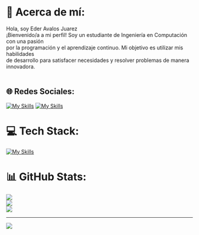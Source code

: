 # 🐐 Acerca de mí:
Hola, soy Eder Avalos Juarez<br>¡Bienvenido/a a mi perfil! Soy un estudiante de Ingeniería en Computación 
con una pasión <br> por la programación y el aprendizaje continuo. Mi objetivo es utilizar mis habilidades <br>
de desarrollo para satisfacer necesidades y resolver problemas de manera innovadora.<br><br>


## 🌐 Redes Sociales:
[![My Skills](https://skillicons.dev/icons?i=instagram)](https://www.instagram.com/ederaj.30/)
[![My Skills](https://skillicons.dev/icons?i=linkedin)](https://www.linkedin.com/in/eder-avalos-juarez-352891278/)


# 💻 Tech Stack:
[![My Skills](https://skillicons.dev/icons?i=js,html,css,git,java,mysql)](https://skillicons.dev)
# 📊 GitHub Stats:
![](https://github-readme-stats.vercel.app/api?username=EderAJ30&theme=tokyonight&hide_border=false&include_all_commits=false&count_private=false)<br/>
![](https://github-readme-streak-stats.herokuapp.com/?user=EderAJ30&theme=tokyonight&hide_border=false)<br/>
![](https://github-readme-stats.vercel.app/api/top-langs/?username=EderAJ30&theme=tokyonight&hide_border=false&include_all_commits=false&count_private=false&layout=compact)

---
[![](https://visitcount.itsvg.in/api?id=EderAJ30&icon=0&color=12)](https://visitcount.itsvg.in)

<!-- Proudly created with GPRM ( https://gprm.itsvg.in ) -->
